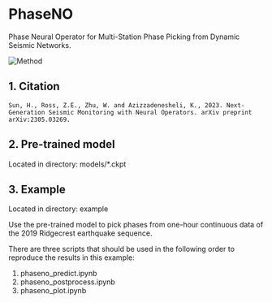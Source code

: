 # PhaseNO
Phase Neural Operator for Multi-Station Phase Picking from Dynamic Seismic Networks.


![Method](https://github.com/sun-hongyu/PhaseNO/blob/master/phaseno.png)


## 1. Citation
```
Sun, H., Ross, Z.E., Zhu, W. and Azizzadenesheli, K., 2023. Next-Generation Seismic Monitoring with Neural Operators. arXiv preprint arXiv:2305.03269.
```

## 2. Pre-trained model
Located in directory: models/*.ckpt

## 3. Example 
Located in directory: example

Use the pre-trained model to pick phases from one-hour continuous data of the 2019 Ridgecrest earthquake sequence.

There are three scripts that should be used in the following order to reproduce the results in this example:

1. phaseno_predict.ipynb
2. phaseno_postprocess.ipynb
3. phaseno_plot.ipynb
